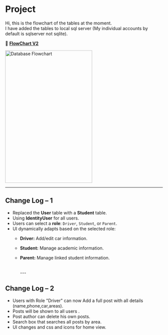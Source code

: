 # Project

Hi, this is the flowchart of the tables at the moment. <br> I have added the tables to local sql server (My individual accounts by default is sqlserver not sqlite). <br>

📄 **[FlowChart V2](https://drive.google.com/file/d/1zkqRh20PhbxSPWsJ4BazyAK7lLSVKNWd/view?usp=drive_link)**

<img width="278" height="424" alt="Database Flowchart" src="https://github.com/user-attachments/assets/52dee91f-0c99-4263-8b0f-2c0f68162144" />

---

## Change Log – 1

- Replaced the **User** table with a **Student** table.  
- Using **IdentityUser** for all users.  
- Users can select a **role**: `Driver`, `Student`, or `Parent`.  
- UI dynamically adapts based on the selected role:  
  - **Driver:** Add/edit car information.  
  - **Student:** Manage academic information.  
  - **Parent:** Manage linked student information.
 
    <br>
    ---
## Change Log – 2
- Users with Role "Driver" can now Add a full post with all details (name,phone,car,areas).
- Posts will be shown to all users  .
- Post author can delete his own posts.
- Search box that searches all posts by area.
- UI changes and css and icons for home view.
